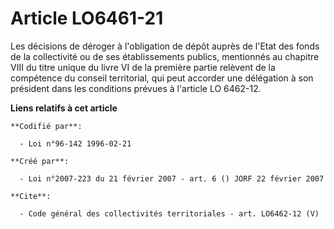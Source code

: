 # Article LO6461-21

Les décisions de déroger à l'obligation de dépôt auprès de l'Etat des fonds de la collectivité ou de ses établissements
publics, mentionnés au chapitre VIII du titre unique du livre VI de la première partie relèvent de la compétence du conseil
territorial, qui peut accorder une délégation à son président dans les conditions prévues à l'article LO 6462-12.

**Liens relatifs à cet article**

	**Codifié par**:

	  - Loi n°96-142 1996-02-21

	**Créé par**:

	  - Loi n°2007-223 du 21 février 2007 - art. 6 () JORF 22 février 2007

	**Cite**:

	  - Code général des collectivités territoriales - art. LO6462-12 (V)
